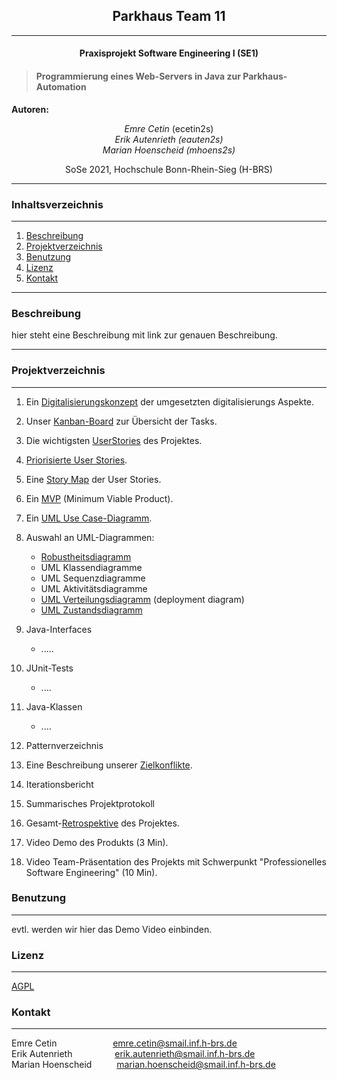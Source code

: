 
## <center>Parkhaus Team 11
___
#### <center>Praxisprojekt Software Engineering I (SE1)</center>


> #### Programmierung eines Web-Servers in Java zur Parkhaus-Automation

**Autoren:** <center>*Emre Cetin* (ecetin2s) <br>
*Erik Autenrieth (eauten2s)*  <br>
*Marian Hoenscheid (mhoens2s)*</center>   
<center>SoSe 2021, Hochschule Bonn-Rhein-Sieg (H-BRS)</center>

___
### Inhaltsverzeichnis
___
1. [Beschreibung](#beschreibung )
2. [Projektverzeichnis](#projektverzeichnis)
3. [Benutzung](#benutzung)
4. [Lizenz](#lizenz)
5. [Kontakt](#kontakt)
___

### Beschreibung 
hier steht eine Beschreibung mit link zur genauen Beschreibung.

___



### Projektverzeichnis
___
1. Ein [Digitalisierungskonzept](https://vm-2d21.inf.h-brs.de/mk_se1_ss21_Team_11/mk_se1_ss21_Team_11/-/wikis/Digitalisierungskonzept) der umgesetzten digitalisierungs Aspekte.
2. Unser  [Kanban-Board](https://vm-2d21.inf.h-brs.de/mk_se1_ss21_Team_11/mk_se1_ss21_Team_11/-/boards) zur Übersicht der Tasks.
3. Die wichtigsten [UserStories](https://vm-2d21.inf.h-brs.de/mk_se1_ss21_Team_11/mk_se1_ss21_Team_11/-/wikis/UserStories) des Projektes.

4. [Priorisierte User Stories](https://vm-2d21.inf.h-brs.de/mk_se1_ss21_Team_11/mk_se1_ss21_Team_11/-/wikis/Priorisierte-User-Stories).
5. Eine [Story Map](https://vm-2d21.inf.h-brs.de/mk_se1_ss21_Team_11/mk_se1_ss21_Team_11/-/wikis/Story-Map) der  User Stories.
6. Ein [MVP](https://vm-2d21.inf.h-brs.de/mk_se1_ss21_Team_11/mk_se1_ss21_Team_11/-/wikis/MVP) (Minimum Viable Product).
7. Ein [UML Use Case-Diagramm](https://vm-2d21.inf.h-brs.de/mk_se1_ss21_Team_11/mk_se1_ss21_Team_11/-/wikis/UML-Use-Case-Diagramm).
8. Auswahl an UML-Diagrammen:
    - [Robustheitsdiagramm](https://vm-2d21.inf.h-brs.de/mk_se1_ss21_Team_11/mk_se1_ss21_Team_11/-/wikis/Robustheitsdiagramm)
    - UML Klassendiagramme
    - UML Sequenzdiagramme
    - UML Aktivitätsdiagramme
    - [UML Verteilungsdiagramm](https://vm-2d21.inf.h-brs.de/mk_se1_ss21_Team_11/mk_se1_ss21_Team_11/-/wikis/UML-Verteilungsdiagramm) (deployment diagram)
    - [UML Zustandsdiagramm](https://vm-2d21.inf.h-brs.de/mk_se1_ss21_Team_11/mk_se1_ss21_Team_11/-/wikis/UML-Zustandsdiagramm)

9. Java-Interfaces
   - .....
10. JUnit-Tests 
    - ....
11. Java-Klassen
    - ....
12. Patternverzeichnis
13. Eine Beschreibung unserer [Zielkonflikte](https://vm-2d21.inf.h-brs.de/mk_se1_ss21_Team_11/mk_se1_ss21_Team_11/-/wikis/Zielkonflikte).
14. Iterationsbericht
15. Summarisches Projektprotokoll
16. Gesamt-[Retrospektive](https://vm-2d21.inf.h-brs.de/mk_se1_ss21_Team_11/mk_se1_ss21_Team_11/-/wikis/Retrospektive) des Projektes.
17. Video Demo des Produkts (3 Min).
18. Video Team-Präsentation des Projekts mit Schwerpunkt "Professionelles Software Engineering" (10 Min).

### Benutzung
___
evtl. werden wir hier das Demo Video einbinden.


### Lizenz
___
[AGPL](LIZENZ)


### Kontakt
___
Emre Cetin&emsp; &emsp; &emsp;&nbsp;&emsp;&emsp;&nbsp;   [emre.cetin@smail.inf.h-brs.de](erik.autenrieth@smail.inf.h-brs.de)<br>
Erik Autenrieth&emsp; &emsp;&emsp;&emsp;&nbsp;     [erik.autenrieth@smail.inf.h-brs.de](erik.autenrieth@smail.inf.h-brs.de) <br>
Marian Hoenscheid&nbsp; &emsp;&emsp;           [marian.hoenscheid@smail.inf.h-brs.de](erik.autenrieth@smail.inf.h-brs.de)

